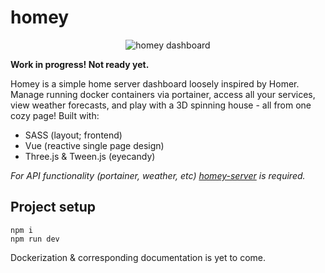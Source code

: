 # homey
<p align="center">
  <img src="https://github.com/vlfldr/homey/blob/master/screenshot.png?raw=true" alt="homey dashboard"/>
</p>

**Work in progress! Not ready yet.**

Homey is a simple home server dashboard loosely inspired by Homer. Manage running docker containers via portainer, access all your services, view weather forecasts, and play with a 3D spinning house - all from one cozy page!  Built with:

* SASS (layout; frontend)
* Vue (reactive single page design)
* Three.js & Tween.js (eyecandy)

*For API functionality (portainer, weather, etc) [homey-server](https://github.com/vlfldr/homey-server) is required.*

## Project setup
```
npm i
npm run dev
```
Dockerization & corresponding documentation is yet to come.
